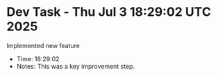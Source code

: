 # Dev Task - Thu Jul  3 18:29:02 UTC 2025
Implemented new feature
- Time: 18:29:02
- Notes: This was a key improvement step.
